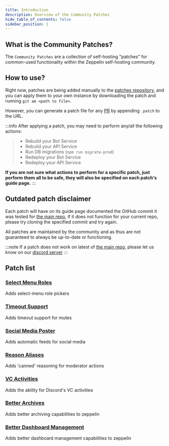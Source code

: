 ```yaml
---
title: Introduction
description: Overview of the Community Patches
hide_table_of_contents: false
sidebar_position: 1
---
```


## What is the Community Patches?

The `Community Patches` are a collection of self-hosting "patches" for common-used functionality within the Zeppelin self-hosting community.

## How to use?

Right now, patches are being added manually to the [patches repository,](https://github.com/zeppelinhangar/community-patch/patches) and you can apply them to your own instance by downloading the patch and running `git am <path to file>`.

However, you can generate a patch file for any [PR](https://github.com/ZeppelinBot/Zeppelin/pulls) by appending `.patch` to the URL.

:::info
After applying a patch, you may need to perform any/all the following actions:

> - Rebuild your Bot Service
> - Rebuild your API Service
> - Run DB migrations (`npm run migrate-prod`)
> - Redeploy your Bot Service
> - Redeploy your API Service

**If you are not sure what actions to perform for a specific patch, just perform them all to be safe, they will also be specified on each patch's guide page.**
:::

## Outdated patch disclaimer

Each patch will have on its guide page documented the GitHub commit it was tested for [the main repo](https://github.com/ZeppelinBot/Zeppelin), if it does not function for your current repo, please try cloning the specified commit and try again.

All patches are maintained by the community and as thus are not guaranteed to always be up-to-date or functioning.

:::note
If a patch does not work on latest of [the main repo](https://github.com/ZeppelinBot/Zeppelin), please let us know on our [discord server](https://discord.gguTcdUmF6Q7)
:::

## Patch list

### [Select Menu Roles](./select-menu.md)

Adds select-menu role pickers

### [Timeout Support](./timeouts.md)

Adds timeout support for mutes

### [Social Media Poster](./social-media.md)

Adds automatic feeds for social media

### [Reason Aliases](./reason-aliases.md)

Adds 'canned' reasoning for moderator actions

### [VC Activities](./activities.md)

Adds the ability for Discord's VC activities

### [Better Archives](./better-archives.md)

Adds better archiving capabilities to zeppelin

### [Better Dashboard Management](./better-dashboard-management.md)

Adds better dashboard management capabilities to zeppelin

